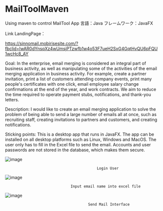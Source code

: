 # MailToolMaven
Using maven to control MailTool App
言語：Java
フレームワーク：JavaFX

Link LandingPage：　

https://sinnomail.mobirisesite.com/?fbclid=IwAR0dYnsqXz4wUmsjPTzwfb1w4o53F7ueH2SxG4GqtHvQU6pFQU1wcHc8_AY


Goal: In the enterprise, email merging is considered an integral part of business activity, as well as manipulating some of the activities of the email merging application in business activity. For example, create a partner invitation, print a list of customers attending company events, print many people's certificates with one click, email employee salary change confirmations at the end of the year, and work contracts. We aim to reduce the time required to operate payment stubs, notifications, and thank-you letters.

Description: I would like to create an email merging application to solve the problem of being able to send a large number of emails all at once, such as recruiting staff, creating invitations to partners and customers, and creating notifications.

Sticking points:
This is a desktop app that runs in JavaFX. The app can be installed on all desktop platforms such as Linux, Windows and MacOS. The user only has to fill in the Excel file to send the email. Accounts and user passwords are not stored in the database, which makes them secure.


![image](https://user-images.githubusercontent.com/64454372/117563172-51611300-b0ce-11eb-9042-cc87f79bda2e.png)

                                              Login User

![image](https://user-images.githubusercontent.com/64454372/117563178-5c1ba800-b0ce-11eb-9134-2512bff1e44c.png)

                                  Input email name into excel file

![image](https://user-images.githubusercontent.com/64454372/117563200-6d64b480-b0ce-11eb-8991-962f6e73997c.png)

                                          Send Mail Interface

